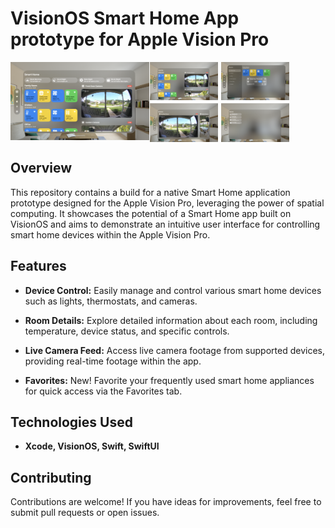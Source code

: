 # VisionOS Smart Home App prototype for Apple Vision Pro
<div style="display: flex; flex-direction: row; align-items: flex-start; flex-wrap: nowrap; gap: 1.5px">
  <!-- Main Image -->
  <img src="screenshots/Home.png" alt="Smart Home View" style="width: 44%; height: 44%">

  <!-- Right Column -->
  <div style="display: flex; flex-direction: column; flex-wrap: nowrap; width: 48%; gap: 5px">
    <div style="display: flex; flex-direction: row; gap: 5px;">
      <img src="screenshots/Favorites.png" alt="Image 1" style="width: 45%; height: 45%">
      <img src="screenshots/Rooms.png" alt="Image 2"  style="width: 45%; height: 45%">
    </div>
    <div style="display: flex; flex-direction: row; flex-wrap: nowrap; gap: 5px">
      <img src="screenshots/Camera.png" alt="Image 3"  style="width: 45%; height: 45%">
      <img src="screenshots/Scenes.png" alt="Image 4"  style="width: 45%; height: 45%">
    </div>
  </div>
</div>

## Overview

This repository contains a build for a native Smart Home application prototype designed for the Apple Vision Pro, leveraging the power of spatial computing. It showcases the potential of a Smart Home app built on VisionOS and aims to demonstrate an intuitive user interface for controlling smart home devices within the Apple Vision Pro.

## Features

- **Device Control:** Easily manage and control various smart home devices such as lights, thermostats, and cameras.

- **Room Details:** Explore detailed information about each room, including temperature, device status, and specific controls.

- **Live Camera Feed:** Access live camera footage from supported devices, providing real-time footage within the app.

- **Favorites:** New! Favorite your frequently used smart home appliances for quick access via the Favorites tab.

## Technologies Used

- **Xcode, VisionOS, Swift, SwiftUI**

## Contributing

Contributions are welcome! If you have ideas for improvements, feel free to submit pull requests or open issues.
